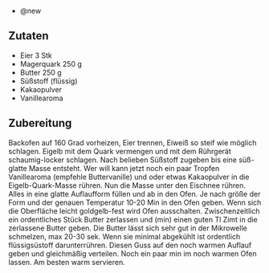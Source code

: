 - @new

## Zutaten
- Eier        3 Stk
- Magerquark  250 g
- Butter      250 g
- Süßstoff (flüssig)
- Kakaopulver
- Vanillearoma

## Zubereitung
Backofen auf 160 Grad vorheizen, Eier trennen, Eiweiß so steif wie möglich schlagen.
Eigelb mit dem Quark vermengen und mit dem Rührgerät schaumig-locker schlagen. Nach belieben Süßstoff zugeben bis eine süß-glatte Masse entsteht.
Wer will kann jetzt noch ein paar Tropfen Vanillearoma (empfehle Buttervanille) und oder etwas Kakaopulver in die Eigelb-Quark-Masse rühren.
Nun die Masse unter den Eischnee rühren. Alles in eine glatte Auflaufform füllen und ab in den Ofen.
Je nach größe der Form und der genauen Temperatur 10-20 Min in den Ofen geben.
Wenn sich die Oberfläche leicht goldgelb-fest wird Ofen ausschalten.
Zwischenzeitlich ein ordentliches Stück Butter zerlassen und (min) einen guten Tl Zimt in die zerlassene Butter geben. Die Butter lässt sich sehr gut in der Mikrowelle schmelzen, max 20-30 sek. Wenn sie minimal abgekühlt ist ordentlich flüssigsüstoff darunterrühren.
Diesen Guss auf den noch warmen Auflauf geben und gleichmäßig verteilen. Noch ein paar min im noch warmen Ofen lassen.
Am besten warm servieren.
